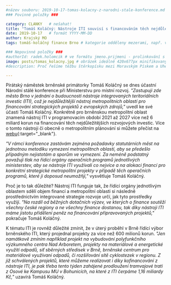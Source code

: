 ```yaml
---
#název souboru: 2019-10-17-tomas-kolacny-z-narodni-stale-konference.md
### Povinné položky ###

category: CLANKY   # nešahat!
title: "Tomáš Koláčný: Nástroje ITI souvisí s financováním těch nejdůležitějších rozvojových investic v Brně"
date: 2019-10-17   # formát YYYY-MM-DD
author: Krajský MO
tags: tomáš-koláčný finance Brno # kategorie odděleny mezerami, např. volby zemědělství životní-prostředí piráti (viz https://jihomoravsky.pirati.cz/tags/)

### Nepovinné položky ###
#authorId: radek.holomcik # ve formátu jmeno.prijmeni - prolinkování s profilem přes uid
image: posts/tomas_kolacny.jpg # obrázek ideálně 420x677px minifikovaný přes https://tinypng.com/
#description: Proč řešíme těžbu štěrkopísku mezi Moravským Pískem a Uherským Ostrohem? Podrobné info o celé kauze.

---
```


Pirátský náměstek brněnské primátorky Tomáš Koláčný se dnes účastní Národní stálé konference při Ministerstvu pro místní rozvoj. *"Zastupuji zde město Brno v jednání o budoucnosti nástroje integrovaných teritoriálních investic (ITI), což je nejdůležitější nástroj metropolitních oblastí pro financování strategických projektů z evropských zdrojů,"* uvedl ke své účasti Tomáš Koláčný. Konkrétně pro brněnskou metropolitní oblast znamená nástroj ITI v programovacím období 2021 až 2027 více než 6 miliard korun na financování těch nejdůležitějších rozvojových investic. Více o tomto nástroji či obecně o metropolitním plánování si můžete přečíst na [webu](https://iti.brno.cz/){:target="_blank"}. 

*"V rámci konference zastávám zejména požadavky statutárních měst na jednotnou metodiku vymezení metropolitnch oblastí, aby se předešlo případným nejistotám a sporům ve vymezení. Za neméně podstatný považuji tlak na řídící orgány operačních programů jednotlivých ministerstev, aby se nástroje ITI využívali co nejvíce a na alokaci financí pro konkrétní strategické metropolitní projekty v případě těch operačních programů, které ji doposud neumožňjí,"* vysvětluje Tomáš Koláčný.

Proč je to tak důležité? Nástroj ITI funguje tak, že řídící orgány jednotlivým oblastem sdělí objem financí a metropolitní oblasti si následně prostřednictvím integrované strategie rozvoje určí, jak tyto prostředky využijí. *"Na rozdíl od běžných dotačních výzev, ve kterých o finance soutěží všechny české regiony a ne všechny finance dostanou, tak díky nástroji ITI máme jistotu přidělení peněz na financování připravovaných projektů,"* pokračuje Tomáš Koláčný.

K tématu ITI je rovněž důležité zmínit, že v úterý proběhl v Brně řídící výbor brněnského ITI, který projednal projekty za více než 600 milionů korun. *"Jen namátkově zmíním například projekt na vybudování polyfunkčního výzkumného centra Nad Arboretem, projekty na materiálové a energetické využití odpadů, síť sběrných středisek v Brně, brněnské centrum pro materiálové využívaní odpadů, či rozšiřování sítě cyklostezek v regionu. Z již schválených projektů, které můžeme realizovat i díky kofinancování z nástroje ITI, je pak třeba tento týden zahájené prodloužení tramvajové trati z Osové ke Kampusu MU v Bohunicích, na které z ITI čerpáme 1,16 miliardy Kč,"* uzavírá Tomáš Koláčný.
